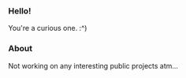 ### Hello!

You're a curious one. :^)

### About

Not working on any interesting public projects atm...
